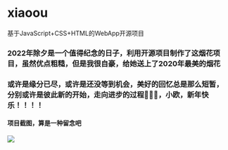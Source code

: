 # xiaoou
基于JavaScript+CSS+HTML的WebApp开源项目


### 2022年除夕是一个值得纪念的日子，利用开源项目制作了这烟花项目，虽然优点粗糙，但是我很自豪，给她送上了2020年最美的烟花

### 或许是缘分已尽，或许是还没等到机会，美好的回忆总是那么短暂，分别或许是彼此新的开始，走向进步的过程🎇🎇🎇，小欧，新年快乐！！！！


#### 项目截图，算是一种留念吧
![](https://pic.imgdb.cn/item/626ae476239250f7c597de5b.jpg)
